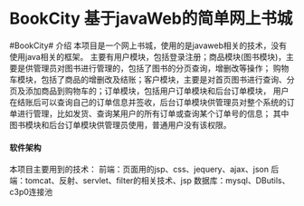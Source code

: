 # BookCity   基于javaWeb的简单网上书城

#BookCity# 介绍
  本项目是一个网上书城，使用的是javaweb相关的技术，没有使用java相关的框架。
  主要有用户模块，包括登录注册；商品模块(图书模块)，主要是供管理员对图书进行管理的，包括了图书的分页查询，增删改等操作；
购物车模块，包括了商品的增删改及结账；客户模块，主要是对首页图书进行查询、分页及添加商品到购物车的；订单模块，包括用户订单模块和后台订单模块，
用户在结账后可以查询自己的订单信息并签收，后台订单模块供管理员对整个系统的订单进行管理，比如发货、查询某用户的所有订单或查询某个订单号的信息；
其中图书模块和后台订单模块供管理员使用，普通用户没有该权限。

#### 软件架构
本项目主要用到的技术：
    前端：页面用的jsp、css、jequery、ajax、json
    后端：tomcat、反射、servlet、filter的相关技术、jsp
    数据库：mysql、DButils、c3p0连接池
